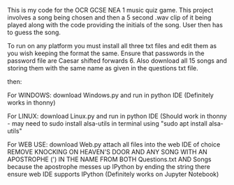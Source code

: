 This is my code for the OCR GCSE NEA 1 music quiz game.
This project involves a song being chosen and then a 5 second .wav clip of it being played along with the code providing the initials of the song. User then has to guess the song.

To run on any platform you must install all three txt files and edit them as you wish keeping the format the same. Ensure that passwords in the password file are Caesar shifted forwards 6.
Also download all 15 songs and storing them with the same name as given in the questions txt file.

then:

For WINDOWS:
download Windows.py and run in python IDE (Definitely works in thonny)

For LINUX:
download Linux.py and run in python IDE (Should work in thonny - may need to sudo install alsa-utils in terminal using "sudo apt install alsa-utils"

For WEB USE:
download Web.py
attach all files into the web IDE of choice
REMOVE KNOCKING ON HEAVEN'S DOOR AND ANY SONG WITH AN APOSTROPHE (') IN THE NAME FROM BOTH Questions.txt AND Songs because the apostrophe messes up IPython by ending the string there
ensure web IDE supports IPython (Definitely works on Jupyter Notebook)
